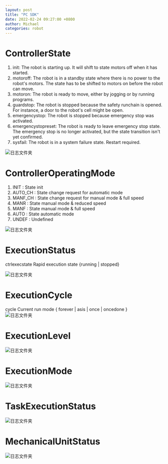 ```yaml
---
layout: post
title: "PC SDK"
date: 2022-02-24 09:27:00 +0800
author: Michael
categories: robot
---
```


# ControllerState
1. init: The robot is starting up. It will shift to state motors off when it has started.
1. motoroff: The robot is in a standby state where there is no power to the robot's motors. The state has to be shifted to motors on before the robot can move.
1. motoron: The robot is ready to move, either by jogging or by running programs.
1. guardstop: The robot is stopped because the safety runchain is opened. For instance, a door to the robot's cell might be open.
1. emergencystop: The robot is stopped because emergency stop was activated.
1. emergencystopreset: The robot is ready to leave emergency stop state. The emergency stop is no longer activated, but the state transition isn't yet confirmed.
1. sysfail: The robot is in a system failure state. Restart required.

![日志文件夹](/assets/robot/PCSDK/ControllerState.png)   

# ControllerOperatingMode
1. INIT : State init
1. AUTO_CH : State change request for automatic mode
1. MANF_CH : State change request for manual mode & full speed
1. MANR : State manual mode & reduced speed
1. MANF : State manual mode & full speed
1. AUTO : State automatic mode
1. UNDEF : Undefined

![日志文件夹](/assets/robot/PCSDK/ControllerOperatingMode.png)   

# ExecutionStatus
ctrlexecstate Rapid execution state {running | stopped}  

![日志文件夹](/assets/robot/PCSDK/ExecutionStatus.png)  

# ExecutionCycle
cycle Current run mode { forever | asis | once | oncedone }  
![日志文件夹](/assets/robot/PCSDK/ExecutionCycle.png)  

# ExecutionLevel
![日志文件夹](/assets/robot/PCSDK/ExecutionLevel.png)  

# ExecutionMode
![日志文件夹](/assets/robot/PCSDK/ExecutionMode.png)  

# TaskExecutionStatus
![日志文件夹](/assets/robot/PCSDK/TaskExecutionStatus.png)  

# MechanicalUnitStatus
![日志文件夹](/assets/robot/PCSDK/MechanicalUnitStatus.png)  